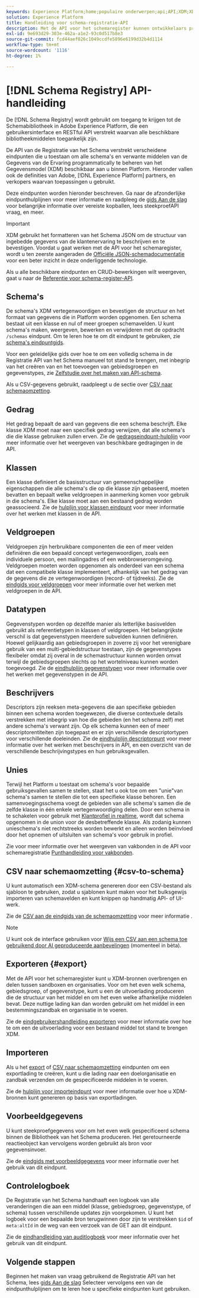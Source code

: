 ```yaml
---
keywords: Experience Platform;home;populaire onderwerpen;api;API;XDM;XDM systeem;ervaringsgegevensmodel;Ervaring gegevensmodel;Beleidsgegevensmodel;Gegevensmodel;Gegevensmodel;Schema register;Schemaregister
solution: Experience Platform
title: Handleiding voor schema-registratie-API
description: Met de API voor het schemaregister kunnen ontwikkelaars programmatisch alle schema's en gerelateerde XDM-bronnen (Experience Data Model) in Adobe Experience Platform beheren. Volg deze gids voor het uitvoeren van de belangrijkste bewerkingen met de API.
exl-id: 9e693d29-303e-462a-a1e2-93c0d517b8e3
source-git-commit: fcd44aef026c1049ccdfe5896e6199d32b4d1114
workflow-type: tm+mt
source-wordcount: '1116'
ht-degree: 1%

---
```


# [!DNL Schema Registry] API-handleiding

De [!DNL Schema Registry] wordt gebruikt om toegang te krijgen tot de Schemabibliotheek in Adobe Experience Platform, die een gebruikersinterface en RESTful API verstrekt waarvan alle beschikbare bibliotheekmiddelen toegankelijk zijn.

De API van de Registratie van het Schema verstrekt verscheidene eindpunten die u toestaan om alle schema&#39;s en verwante middelen van de Gegevens van de Ervaring programmatically te beheren van het Gegevensmodel (XDM) beschikbaar aan u binnen Platform. Hieronder vallen ook de definities van Adobe, [!DNL Experience Platform] partners, en verkopers waarvan toepassingen u gebruikt.

Deze eindpunten worden hieronder beschreven. Ga naar de afzonderlijke eindpunthulplijnen voor meer informatie en raadpleeg de [gids Aan de slag](./getting-started.md) voor belangrijke informatie over vereiste kopballen, lees steekproefAPI vraag, en meer.

>[!IMPORTANT]
>
>XDM gebruikt het formatteren van het Schema JSON om de structuur van ingebedde gegevens van de klantenervaring te beschrijven en te bevestigen. Voordat u gaat werken met de API voor het schemaregister, wordt u ten zeerste aangeraden de [Officiële JSON-schemadocumentatie](https://json-schema.org/) voor een beter inzicht in deze onderliggende technologie.

Als u alle beschikbare eindpunten en CRUD-bewerkingen wilt weergeven, gaat u naar de [Referentie voor schema-register-API](https://www.adobe.io/experience-platform-apis/references/schema-registry/).

## Schema&#39;s

De schema&#39;s XDM vertegenwoordigen en bevestigen de structuur en het formaat van gegevens die in Platform worden opgenomen. Een schema bestaat uit een klasse en nul of meer groepen schemavelden. U kunt schema&#39;s maken, weergeven, bewerken en verwijderen met de opdracht `/schemas` eindpunt. Om te leren hoe te om dit eindpunt te gebruiken, zie [schema&#39;s eindpuntgids](./schemas.md).

Voor een geleidelijke gids over hoe te om een volledig schema in de Registratie API van het Schema manueel tot stand te brengen, met inbegrip van het creëren van en het toevoegen van gebiedsgroepen en gegevenstypes, zie [Zelfstudie over het maken van API-schema](../tutorials/create-schema-api.md).

Als u CSV-gegevens gebruikt, raadpleegt u de sectie over [CSV naar schemaomzetting](#csv-to-schema).

## Gedrag

Het gedrag bepaalt de aard van gegevens die een schema beschrijft. Elke klasse XDM moet naar een specifiek gedrag verwijzen, dat alle schema&#39;s die die klasse gebruiken zullen erven. Zie de [gedragseindpunt-hulplijn](./behaviors.md) voor meer informatie over het weergeven van beschikbare gedragingen in de API.

## Klassen

Een klasse definieert de basisstructuur van gemeenschappelijke eigenschappen die alle schema&#39;s die op die klasse zijn gebaseerd, moeten bevatten en bepaalt welke veldgroepen in aanmerking komen voor gebruik in die schema&#39;s. Elke klasse moet aan een bestaand gedrag worden geassocieerd. Zie de [hulplijn voor klassen eindpunt](./classes.md) voor meer informatie over het werken met klassen in de API.

## Veldgroepen

Veldgroepen zijn herbruikbare componenten die een of meer velden definiëren die een bepaald concept vertegenwoordigen, zoals een individuele persoon, een mailingadres of een webbrowseromgeving. Veldgroepen moeten worden opgenomen als onderdeel van een schema dat een compatibele klasse implementeert, afhankelijk van het gedrag van de gegevens die ze vertegenwoordigen (record- of tijdreeks). Zie de [eindgids voor veldgroepen](./field-groups.md) voor meer informatie over het werken met veldgroepen in de API.

## Datatypen

Gegevenstypen worden op dezelfde manier als letterlijke basisvelden gebruikt als referentietypen in klassen of veldgroepen. Het belangrijkste verschil is dat gegevenstypen meerdere subvelden kunnen definiëren. Hoewel gelijkaardig aan gebiedsgroepen in zoverre zij voor het verenigbare gebruik van een multi-gebiedstructuur toestaan, zijn de gegevenstypes flexibeler omdat zij overal in de schemastructuur kunnen worden omvat terwijl de gebiedsgroepen slechts op het wortelniveau kunnen worden toegevoegd. Zie de [eindhulplijn gegevenstypen](./data-types.md) voor meer informatie over het werken met gegevenstypen in de API.

## Beschrijvers

Descriptors zijn reeksen meta-gegevens die aan specifieke gebieden binnen een schema worden toegewezen, die diverse contextuele details verstrekken met inbegrip van hoe die gebieden (en het schema zelf) met andere schema&#39;s verwant zijn. Op elk schema kunnen een of meer descriptorentiteiten zijn toegepast en er zijn verschillende descriptortypen voor verschillende doeleinden. Zie de [eindhulplijn descriptorpunt](./descriptors.md) voor meer informatie over het werken met beschrijvers in API, en een overzicht van de verschillende beschrijvingstypes en hun gebruiksgevallen.

## Unies

Terwijl het Platform u toestaat om schema&#39;s voor bepaalde gebruiksgevallen samen te stellen, staat het u ook toe om een &quot;unie&quot;van schema&#39;s samen te stellen die tot een specifieke klasse behoren. Een samenvoegingsschema voegt de gebieden van alle schema&#39;s samen die de zelfde klasse in één enkele vertegenwoordiging delen. Door een schema in te schakelen voor gebruik met [Klantprofiel in realtime](../../profile/home.md), wordt dat schema opgenomen in de union voor de desbetreffende klasse. Als zodanig kunnen unieschema&#39;s niet rechtstreeks worden bewerkt en alleen worden beïnvloed door het opnemen of uitsluiten van schema&#39;s voor gebruik in profiel.

Zie voor meer informatie over het weergeven van vakbonden in de API voor schemaregistratie [Punthandleiding voor vakbonden](./unions.md).

## CSV naar schemaomzetting {#csv-to-schema}

U kunt automatisch een XDM-schema genereren door een CSV-bestand als sjabloon te gebruiken, zodat u sjablonen kunt maken voor het bulksgewijs importeren van schemavelden en kunt knippen op handmatig API- of UI-werk.

Zie de [CSV aan de eindgids van de schemaomzetting](./export.md) voor meer informatie .

>[!NOTE]
>
>U kunt ook de interface gebruiken voor [Wijs een CSV aan een schema toe gebruikend door AI geproduceerde aanbevelingen](../../ingestion/tutorials/map-csv/recommendations.md) (momenteel in bèta).

## Exporteren {#export}

Met de API voor het schemaregister kunt u XDM-bronnen overbrengen en delen tussen sandboxen en organisaties. Voor om het even welk schema, gebiedsgroep, of gegevenstype, kunt u een de uitvoerlading produceren die de structuur van het middel en om het even welke afhankelijke middelen bevat. Deze nuttige lading kan dan worden gebruikt om het middel in een bestemmingszandbak en organisatie in te voeren.

Zie de [eindgebruikershandleiding exporteren](./export.md) voor meer informatie over hoe te om een de uitvoerlading voor een bestaand middel tot stand te brengen XDM.

## Importeren

Als u het [export](#export) of [CSV naar schemaomzetting](./import.md) eindpunten om een exportlading te creëren, kunt u die lading naar een doelorganisatie en zandbak verzenden om de gespecificeerde middelen in te voeren.

Zie de [hulplijn voor importeindpunt](./export.md) voor meer informatie over hoe u XDM-bronnen kunt genereren op basis van exportladingen.

## Voorbeeldgegevens

U kunt steekproefgegevens voor om het even welk gespecificeerd schema binnen de Bibliotheek van het Schema produceren. Het geretourneerde reactieobject kan vervolgens worden gebruikt als bron voor gegevensinvoer.

Zie de [eindgids met voorbeeldgegevens](./sample-data.md) voor meer informatie over het gebruik van dit eindpunt.

## Controlelogboek

De Registratie van het Schema handhaaft een logboek van alle veranderingen die aan een middel (klasse, gebiedsgroep, gegevenstype, of schema) tussen verschillende updates zijn voorgekomen. U kunt het logboek voor een bepaalde bron terugwinnen door zijn te verstrekken `$id` of `meta:altId` in de weg van een verzoek van de GET aan dit eindpunt.

Zie de [eindhandleiding van auditlogboek](./audit-log.md) voor meer informatie over het gebruik van dit eindpunt.

## Volgende stappen

Beginnen het maken van vraag gebruikend de Registratie API van het Schema, lees [gids Aan de slag](./getting-started.md) Selecteer vervolgens een van de eindpunthulplijnen om te leren hoe u specifieke eindpunten kunt gebruiken.
